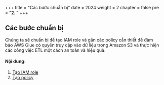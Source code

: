 +++
title = "Các bước chuẩn bị"
date = 2024
weight = 2
chapter = false
pre = "<b>2. </b>"
+++

## Các bước chuẩn bị

Chúng ta sẽ chuẩn bị để tạo IAM role và gắn các policy cần thiết để đảm bảo AWS Glue có quyền truy cập vào dữ liệu trong Amazon S3 và thực hiện các công việc ETL một cách an toàn và hiệu quả.

#### Nội dung:

1. [Tạo IAM role](2.1-IAM-role)
2. [Tạo policy](2.2-policy)

